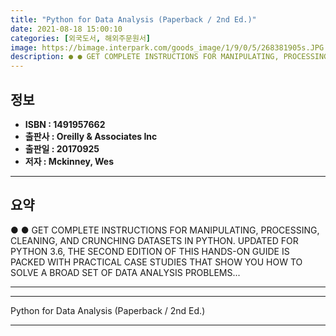 ```yaml
---
title: "Python for Data Analysis (Paperback / 2nd Ed.)"
date: 2021-08-18 15:00:10
categories: [외국도서, 해외주문원서]
image: https://bimage.interpark.com/goods_image/1/9/0/5/268381905s.JPG
description: ● ● GET COMPLETE INSTRUCTIONS FOR MANIPULATING, PROCESSING, CLEANING, AND CRUNCHING DATASETS IN PYTHON. UPDATED FOR PYTHON 3.6, THE SECOND EDITION OF THIS HAN
---
```


## **정보**

- **ISBN : 1491957662**
- **출판사 : Oreilly & Associates Inc**
- **출판일 : 20170925**
- **저자 : Mckinney, Wes**

------



## **요약**

●  ●  GET COMPLETE INSTRUCTIONS FOR MANIPULATING, PROCESSING, CLEANING, AND CRUNCHING DATASETS IN PYTHON. UPDATED FOR PYTHON 3.6, THE SECOND EDITION OF THIS HANDS-ON GUIDE IS PACKED WITH PRACTICAL CASE STUDIES THAT SHOW YOU HOW TO SOLVE A BROAD SET OF DATA ANALYSIS PROBLEMS... 

------



------


Python for Data Analysis (Paperback / 2nd Ed.) 

------


